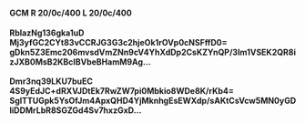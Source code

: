 #### GCM R 20/0c/400 L 20/0c/400
**RblazNg136gka1uD**<br/>**Mj3yfGC2CYt83vCCRJG3G3c2hjeOk1rOVp0cNSFffD0=**<br/>**gDkn5Z3Emc206mvsdVmZNn9cV4YhXdDp2CsKZYnQP/3lm1VSEK2QR8izJXB0MsB2KBcIBVbeBHamM9Ag...**<br/><br/>
**Dmr3nq39LKU7buEC**<br/>**4S9yEdJC+dRXVJDtEk7RwZW7pi0Mbkio8WDe8K/rKb4=**<br/>**SglTTUGpk5YsOfJm4ApxQHD4YjMknhgEsEWXdp/sAKtCsVcw5MN0yGDliDDMrLbR8SGZGd4Sv7hxzGxD...**